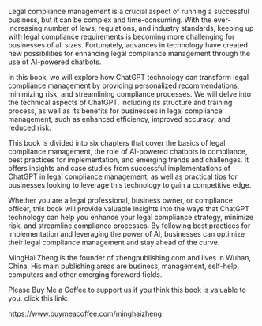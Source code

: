 
Legal compliance management is a crucial aspect of running a successful business, but it can be complex and time-consuming. With the ever-increasing number of laws, regulations, and industry standards, keeping up with legal compliance requirements is becoming more challenging for businesses of all sizes. Fortunately, advances in technology have created new possibilities for enhancing legal compliance management through the use of AI-powered chatbots.

In this book, we will explore how ChatGPT technology can transform legal compliance management by providing personalized recommendations, minimizing risk, and streamlining compliance processes. We will delve into the technical aspects of ChatGPT, including its structure and training process, as well as its benefits for businesses in legal compliance management, such as enhanced efficiency, improved accuracy, and reduced risk.

This book is divided into six chapters that cover the basics of legal compliance management, the role of AI-powered chatbots in compliance, best practices for implementation, and emerging trends and challenges. It offers insights and case studies from successful implementations of ChatGPT in legal compliance management, as well as practical tips for businesses looking to leverage this technology to gain a competitive edge.

Whether you are a legal professional, business owner, or compliance officer, this book will provide valuable insights into the ways that ChatGPT technology can help you enhance your legal compliance strategy, minimize risk, and streamline compliance processes. By following best practices for implementation and leveraging the power of AI, businesses can optimize their legal compliance management and stay ahead of the curve.

MingHai Zheng is the founder of zhengpublishing.com and lives in Wuhan, China. His main publishing areas are business, management, self-help, computers and other emerging foreword fields.

Please Buy Me a Coffee to support us if you think this book is valuable to you. click this link:

https://www.buymeacoffee.com/minghaizheng
